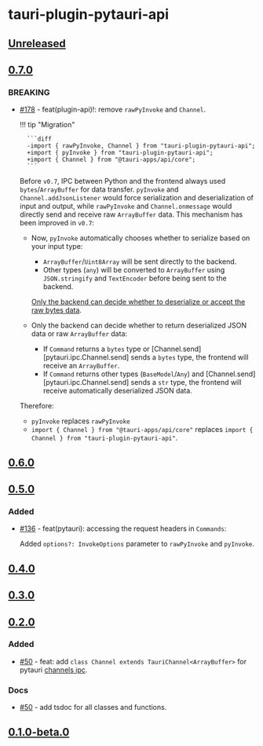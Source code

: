 # tauri-plugin-pytauri-api

## [Unreleased]

## [0.7.0]

### BREAKING

- [#178](https://github.com/pytauri/pytauri/pull/178) - feat(plugin-api)!: remove `rawPyInvoke` and `Channel`.

    !!! tip "Migration"

        ```diff
        -import { rawPyInvoke, Channel } from "tauri-plugin-pytauri-api";
        +import { pyInvoke } from "tauri-plugin-pytauri-api";
        +import { Channel } from "@tauri-apps/api/core";
        ```

    Before `v0.7`, IPC between Python and the frontend always used `bytes`/`ArrayBuffer` for data transfer. `pyInvoke` and `Channel.addJsonListener` would force serialization and deserialization of input and output, while `rawPyInvoke` and `Channel.onmessage` would directly send and receive raw `ArrayBuffer` data. This mechanism has been improved in `v0.7`:

    - Now, `pyInvoke` automatically chooses whether to serialize based on your input type:

        - `ArrayBuffer`/`Uint8Array` will be sent directly to the backend.
        - Other types (`any`) will be converted to `ArrayBuffer` using `JSON.stringify` and `TextEncoder` before being sent to the backend.

        [Only the backend can decide whether to deserialize or accept the raw bytes data](https://pytauri.github.io/pytauri/0.7/usage/concepts/ipc/#commands).

    - Only the backend can decide whether to return deserialized JSON data or raw `ArrayBuffer` data:

        - If `Command` returns a `bytes` type or [Channel.send][pytauri.ipc.Channel.send] sends a `bytes` type, the frontend will receive an `ArrayBuffer`.
        - If `Command` returns other types (`BaseModel`/`Any`) and [Channel.send][pytauri.ipc.Channel.send] sends a `str` type, the frontend will receive automatically deserialized JSON data.

    Therefore:

    - `pyInvoke` replaces `rawPyInvoke`
    - `import { Channel } from "@tauri-apps/api/core"` replaces `import { Channel } from "tauri-plugin-pytauri-api"`.

## [0.6.0]

## [0.5.0]

### Added

- [#136](https://github.com/pytauri/pytauri/pull/136) - feat(pytauri): accessing the request headers in `Commands`:

    Added `options?: InvokeOptions` parameter to `rawPyInvoke` and `pyInvoke`.

## [0.4.0]

## [0.3.0]

## [0.2.0]

### Added

- [#50](https://github.com/pytauri/pytauri/pull/50) - feat: add `class Channel extends TauriChannel<ArrayBuffer>` for pytauri [channels ipc](https://tauri.app/develop/calling-frontend/#channels).

### Docs

- [#50](https://github.com/pytauri/pytauri/pull/50) - add tsdoc for all classes and functions.

## [0.1.0-beta.0]

[unreleased]: https://github.com/pytauri/pytauri/tree/HEAD
[0.7.0]: https://github.com/pytauri/pytauri/releases/tag/js/tauri-plugin-pytauri-api/v0.7.0
[0.6.0]: https://github.com/pytauri/pytauri/releases/tag/js/tauri-plugin-pytauri-api/v0.6.0
[0.5.0]: https://github.com/pytauri/pytauri/releases/tag/js/tauri-plugin-pytauri-api/v0.5.0
[0.4.0]: https://github.com/pytauri/pytauri/releases/tag/js/tauri-plugin-pytauri-api/v0.4.0
[0.3.0]: https://github.com/pytauri/pytauri/releases/tag/js/tauri-plugin-pytauri-api/v0.3.0
[0.2.0]: https://github.com/pytauri/pytauri/releases/tag/js/tauri-plugin-pytauri-api/v0.2.0
[0.1.0-beta.0]: https://github.com/pytauri/pytauri/releases/tag/js/tauri-plugin-pytauri-api/v0.1.0-beta.0
